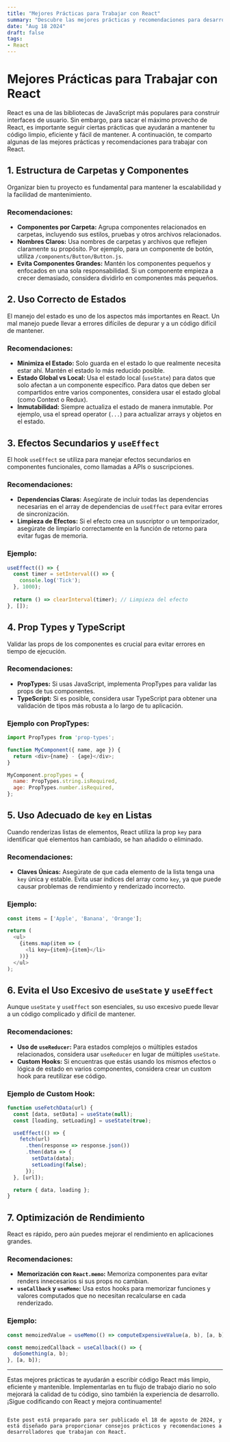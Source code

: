 ```yaml
---
title: "Mejores Prácticas para Trabajar con React"
summary: "Descubre las mejores prácticas y recomendaciones para desarrollar aplicaciones robustas y mantenibles con React."
date: "Aug 18 2024"
draft: false
tags:
- React
---
```


# Mejores Prácticas para Trabajar con React

React es una de las bibliotecas de JavaScript más populares para construir interfaces de usuario. Sin embargo, para sacar el máximo provecho de React, es importante seguir ciertas prácticas que ayudarán a mantener tu código limpio, eficiente y fácil de mantener. A continuación, te comparto algunas de las mejores prácticas y recomendaciones para trabajar con React.

## 1. **Estructura de Carpetas y Componentes**
Organizar bien tu proyecto es fundamental para mantener la escalabilidad y la facilidad de mantenimiento. 

### Recomendaciones:
- **Componentes por Carpeta:** Agrupa componentes relacionados en carpetas, incluyendo sus estilos, pruebas y otros archivos relacionados.
- **Nombres Claros:** Usa nombres de carpetas y archivos que reflejen claramente su propósito. Por ejemplo, para un componente de botón, utiliza `/components/Button/Button.js`.
- **Evita Componentes Grandes:** Mantén los componentes pequeños y enfocados en una sola responsabilidad. Si un componente empieza a crecer demasiado, considera dividirlo en componentes más pequeños.

## 2. **Uso Correcto de Estados**
El manejo del estado es uno de los aspectos más importantes en React. Un mal manejo puede llevar a errores difíciles de depurar y a un código difícil de mantener.

### Recomendaciones:
- **Minimiza el Estado:** Solo guarda en el estado lo que realmente necesita estar ahí. Mantén el estado lo más reducido posible.
- **Estado Global vs Local:** Usa el estado local (`useState`) para datos que solo afectan a un componente específico. Para datos que deben ser compartidos entre varios componentes, considera usar el estado global (como Context o Redux).
- **Inmutabilidad:** Siempre actualiza el estado de manera inmutable. Por ejemplo, usa el spread operator (`...`) para actualizar arrays y objetos en el estado.

## 3. **Efectos Secundarios y `useEffect`**
El hook `useEffect` se utiliza para manejar efectos secundarios en componentes funcionales, como llamadas a APIs o suscripciones.

### Recomendaciones:
- **Dependencias Claras:** Asegúrate de incluir todas las dependencias necesarias en el array de dependencias de `useEffect` para evitar errores de sincronización.
- **Limpieza de Efectos:** Si el efecto crea un suscriptor o un temporizador, asegúrate de limpiarlo correctamente en la función de retorno para evitar fugas de memoria.

### Ejemplo:
```javascript
useEffect(() => {
  const timer = setInterval(() => {
    console.log('Tick');
  }, 1000);
  
  return () => clearInterval(timer); // Limpieza del efecto
}, []);
```

## 4. **Prop Types y TypeScript**
Validar las props de los componentes es crucial para evitar errores en tiempo de ejecución.

### Recomendaciones:
- **PropTypes:** Si usas JavaScript, implementa PropTypes para validar las props de tus componentes.
- **TypeScript:** Si es posible, considera usar TypeScript para obtener una validación de tipos más robusta a lo largo de tu aplicación.

### Ejemplo con PropTypes:
```javascript
import PropTypes from 'prop-types';

function MyComponent({ name, age }) {
  return <div>{name} - {age}</div>;
}

MyComponent.propTypes = {
  name: PropTypes.string.isRequired,
  age: PropTypes.number.isRequired,
};
```

## 5. **Uso Adecuado de `key` en Listas**
Cuando renderizas listas de elementos, React utiliza la prop `key` para identificar qué elementos han cambiado, se han añadido o eliminado.

### Recomendaciones:
- **Claves Únicas:** Asegúrate de que cada elemento de la lista tenga una `key` única y estable. Evita usar índices del array como `key`, ya que puede causar problemas de rendimiento y renderizado incorrecto.
  
### Ejemplo:
```javascript
const items = ['Apple', 'Banana', 'Orange'];

return (
  <ul>
    {items.map(item => (
      <li key={item}>{item}</li>
    ))}
  </ul>
);
```

## 6. **Evita el Uso Excesivo de `useState` y `useEffect`**
Aunque `useState` y `useEffect` son esenciales, su uso excesivo puede llevar a un código complicado y difícil de mantener.

### Recomendaciones:
- **Uso de `useReducer`:** Para estados complejos o múltiples estados relacionados, considera usar `useReducer` en lugar de múltiples `useState`.
- **Custom Hooks:** Si encuentras que estás usando los mismos efectos o lógica de estado en varios componentes, considera crear un custom hook para reutilizar ese código.

### Ejemplo de Custom Hook:
```javascript
function useFetchData(url) {
  const [data, setData] = useState(null);
  const [loading, setLoading] = useState(true);

  useEffect(() => {
    fetch(url)
      .then(response => response.json())
      .then(data => {
        setData(data);
        setLoading(false);
      });
  }, [url]);

  return { data, loading };
}
```

## 7. **Optimización de Rendimiento**
React es rápido, pero aún puedes mejorar el rendimiento en aplicaciones grandes.

### Recomendaciones:
- **Memorización con `React.memo`:** Memoriza componentes para evitar renders innecesarios si sus props no cambian.
- **`useCallback` y `useMemo`:** Usa estos hooks para memorizar funciones y valores computados que no necesitan recalcularse en cada renderizado.

### Ejemplo:
```javascript
const memoizedValue = useMemo(() => computeExpensiveValue(a, b), [a, b]);

const memoizedCallback = useCallback(() => {
  doSomething(a, b);
}, [a, b]);
```

---

Estas mejores prácticas te ayudarán a escribir código React más limpio, eficiente y mantenible. Implementarlas en tu flujo de trabajo diario no solo mejorará la calidad de tu código, sino también la experiencia de desarrollo. ¡Sigue codificando con React y mejora continuamente!

```

Este post está preparado para ser publicado el 18 de agosto de 2024, y está diseñado para proporcionar consejos prácticos y recomendaciones a desarrolladores que trabajan con React.